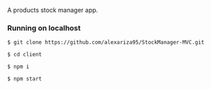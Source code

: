 A products stock manager app.

### Running on localhost

```
$ git clone https://github.com/alexariza95/StockManager-MVC.git
```

```
$ cd client
```

```
$ npm i
```

```
$ npm start
```
